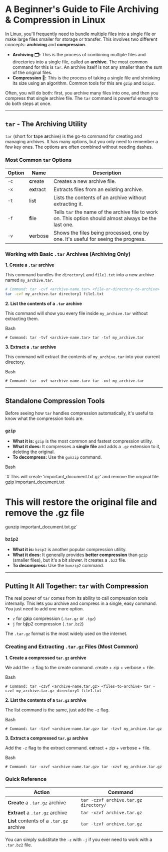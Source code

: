 
# A Beginner's Guide to File Archiving & Compression in Linux

In Linux, you'll frequently need to bundle multiple files into a single file or make large files smaller for storage or transfer. This involves two different concepts: **archiving** and **compression**.

- **Archiving 🗂️:** This is the process of combining multiple files and directories into a single file, called an **archive**. The most common command for this is `tar`. An archive itself is not any smaller than the sum of the original files.
- **Compression 🤏:** This is the process of taking a single file and shrinking its size using an algorithm. Common tools for this are `gzip` and `bzip2`.

Often, you will do both: first, you archive many files into one, and then you compress that single archive file. The `tar` command is powerful enough to do both steps at once.

---

## `tar` - The Archiving Utility

`tar` (short for **t**ape **ar**chive) is the go-to command for creating and managing archives. It has many options, but you only need to remember a few key ones. The options are often combined without needing dashes.

### Most Common `tar` Options

| Option | Name | Description |
| --- | --- | --- |
| `-c` | **c**reate | Creates a new archive file. |
| `-x` | e**x**tract | Extracts files from an existing archive. |
| `-t` | lis**t** | Lists the contents of an archive without extracting it. |
| `-f` | **f**ile | Tells `tar` the name of the archive file to work on. This option should almost always be the last one. |
| `-v` | **v**erbose | Shows the files being processed, one by one. It's useful for seeing the progress. |

### Working with Basic `.tar` Archives (Archiving Only)

**1. Create a `.tar` archive**

This command bundles the `directory1` and `file1.txt` into a new archive named `my_archive.tar`.

```bash
# Command: tar -cvf <archive-name.tar> <file-or-directory-to-archive>
tar -cvf my_archive.tar directory1 file1.txt
```

**2. List the contents of a `.tar` archive**

This command will show you every file inside `my_archive.tar` without extracting them.

Bash

`# Command: tar -tvf <archive-name.tar>
tar -tvf my_archive.tar`

**3. Extract a `.tar` archive**

This command will extract the contents of `my_archive.tar` into your current directory.

Bash

`# Command: tar -xvf <archive-name.tar>
tar -xvf my_archive.tar`

---

## Standalone Compression Tools

Before seeing how `tar` handles compression automatically, it's useful to know what the compression tools are.

### `gzip`

- **What it is:** `gzip` is the most common and fastest compression utility.
- **What it does:** It compresses a **single file** and adds a `.gz` extension to it, deleting the original.
- **To decompress:** Use the `gunzip` command.

Bash

`# This will create 'important_document.txt.gz' and remove the original file
gzip important_document.txt

# This will restore the original file and remove the .gz file
gunzip important_document.txt.gz`

### `bzip2`

- **What it is:** `bzip2` is another popular compression utility.
- **What it does:** It generally provides **better compression** than `gzip` (smaller files), but it's a bit slower. It creates a `.bz2` file.
- **To decompress:** Use the `bunzip2` command.

---

## Putting It All Together: `tar` with Compression

The real power of `tar` comes from its ability to call compression tools internally. This lets you archive and compress in a single, easy command. You just need to add one more option.

- `z` for g**z**ip compression (`.tar.gz` or `.tgz`)
- `j` for b**j**ip2 compression (`.tar.bz2`)

The `.tar.gz` format is the most widely used on the internet.

### Creating and Extracting `.tar.gz` Files (Most Common)

**1. Create a compressed `tar.gz` archive**

We add the `-z` flag to the create command. `c`reate + `z`ip + `v`erbose + `f`ile.

Bash

`# Command: tar -czvf <archive-name.tar.gz> <files-to-archive>
tar -czvf my_archive.tar.gz directory1 file1.txt`

**2. List the contents of a `tar.gz` archive**

The list command is the same, just add the `-z` flag.

Bash

`# Command: tar -tzvf <archive-name.tar.gz>
tar -tzvf my_archive.tar.gz`

**3. Extract a compressed `tar.gz` archive**

Add the `-z` flag to the extract command. e**x**tract + `z`ip + `v`erbose + `f`ile.

Bash

`# Command: tar -xzvf <archive-name.tar.gz>
tar -xzvf my_archive.tar.gz`

### Quick Reference

| Action | Command |
| --- | --- |
| **Create** a `.tar.gz` archive | `tar -czvf archive.tar.gz directory/` |
| **Extract** a `.tar.gz` archive | `tar -xzvf archive.tar.gz` |
| **List** contents of a `.tar.gz` archive | `tar -tzvf archive.tar.gz` |

You can simply substitute the `-z` with `-j` if you ever need to work with a `.tar.bz2` file.